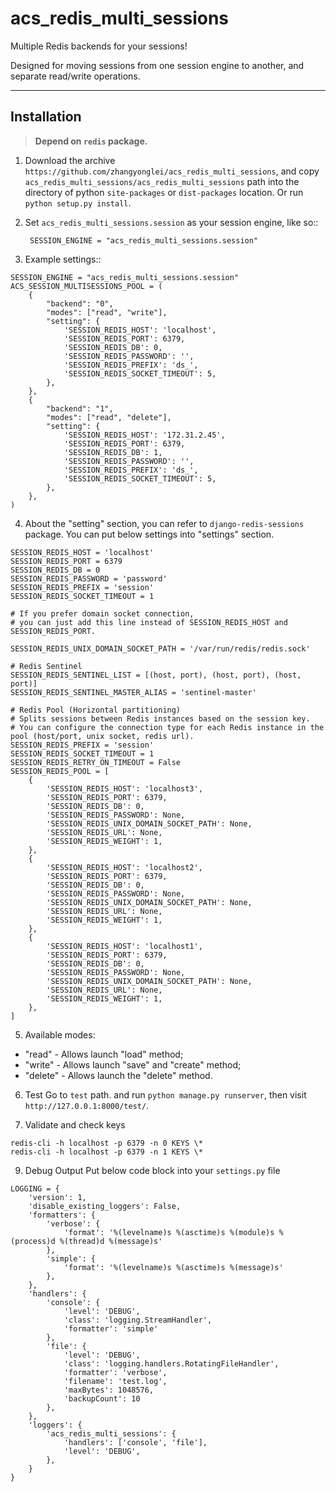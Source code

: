 # acs_redis_multi_sessions

Multiple Redis backends for your sessions!

Designed for moving sessions from one session engine to another, and separate read/write operations.

------------
Installation
------------

> **Depend on `redis` package.**

1. Download the archive `https://github.com/zhangyonglei/acs_redis_multi_sessions`, and copy `acs_redis_multi_sessions/acs_redis_multi_sessions` path into the directory of python `site-packages` or `dist-packages` location. Or run `python setup.py install`.

2. Set `acs_redis_multi_sessions.session` as your session engine, like so::

        SESSION_ENGINE = "acs_redis_multi_sessions.session"

3. Example settings::
```
SESSION_ENGINE = "acs_redis_multi_sessions.session"
ACS_SESSION_MULTISESSIONS_POOL = (
    {
        "backend": "0",
        "modes": ["read", "write"],
        "setting": {
            'SESSION_REDIS_HOST': 'localhost',
            'SESSION_REDIS_PORT': 6379,
            'SESSION_REDIS_DB': 0,
            'SESSION_REDIS_PASSWORD': '',
            'SESSION_REDIS_PREFIX': 'ds_',
            'SESSION_REDIS_SOCKET_TIMEOUT': 5,
        },
    },
    {
        "backend": "1",
        "modes": ["read", "delete"],
        "setting": {
            'SESSION_REDIS_HOST': '172.31.2.45',
            'SESSION_REDIS_PORT': 6379,
            'SESSION_REDIS_DB': 1,
            'SESSION_REDIS_PASSWORD': '',
            'SESSION_REDIS_PREFIX': 'ds_',
            'SESSION_REDIS_SOCKET_TIMEOUT': 5,
        },
    },
)
```
4. About the "setting" section, you can refer to `django-redis-sessions` package.
You can put below settings into "settings" section.

```
SESSION_REDIS_HOST = 'localhost'
SESSION_REDIS_PORT = 6379
SESSION_REDIS_DB = 0
SESSION_REDIS_PASSWORD = 'password'
SESSION_REDIS_PREFIX = 'session'
SESSION_REDIS_SOCKET_TIMEOUT = 1

# If you prefer domain socket connection,
# you can just add this line instead of SESSION_REDIS_HOST and SESSION_REDIS_PORT.

SESSION_REDIS_UNIX_DOMAIN_SOCKET_PATH = '/var/run/redis/redis.sock'

# Redis Sentinel
SESSION_REDIS_SENTINEL_LIST = [(host, port), (host, port), (host, port)]
SESSION_REDIS_SENTINEL_MASTER_ALIAS = 'sentinel-master'

# Redis Pool (Horizontal partitioning)
# Splits sessions between Redis instances based on the session key.
# You can configure the connection type for each Redis instance in the pool (host/port, unix socket, redis url).
SESSION_REDIS_PREFIX = 'session'
SESSION_REDIS_SOCKET_TIMEOUT = 1
SESSION_REDIS_RETRY_ON_TIMEOUT = False
SESSION_REDIS_POOL = [
    {
        'SESSION_REDIS_HOST': 'localhost3',
        'SESSION_REDIS_PORT': 6379,
        'SESSION_REDIS_DB': 0,
        'SESSION_REDIS_PASSWORD': None,
        'SESSION_REDIS_UNIX_DOMAIN_SOCKET_PATH': None,
        'SESSION_REDIS_URL': None,
        'SESSION_REDIS_WEIGHT': 1,
    },
    {
        'SESSION_REDIS_HOST': 'localhost2',
        'SESSION_REDIS_PORT': 6379,
        'SESSION_REDIS_DB': 0,
        'SESSION_REDIS_PASSWORD': None,
        'SESSION_REDIS_UNIX_DOMAIN_SOCKET_PATH': None,
        'SESSION_REDIS_URL': None,
        'SESSION_REDIS_WEIGHT': 1,
    },
    {
        'SESSION_REDIS_HOST': 'localhost1',
        'SESSION_REDIS_PORT': 6379,
        'SESSION_REDIS_DB': 0,
        'SESSION_REDIS_PASSWORD': None,
        'SESSION_REDIS_UNIX_DOMAIN_SOCKET_PATH': None,
        'SESSION_REDIS_URL': None,
        'SESSION_REDIS_WEIGHT': 1,
    },
]
```

5. Available modes:

* "read"   - Allows launch "load" method;
* "write"  - Allows launch "save" and "create" method;
* "delete" - Allows launch the "delete" method.

6. Test
 Go to `test` path. and run `python manage.py runserver`, then visit `http://127.0.0.1:8000/test/`.

8. Validate and check keys

```
redis-cli -h localhost -p 6379 -n 0 KEYS \*
redis-cli -h localhost -p 6379 -n 1 KEYS \*
```

9. Debug Output
Put below code block into your `settings.py` file

```
LOGGING = {
    'version': 1,
    'disable_existing_loggers': False,
    'formatters': {
        'verbose': {
            'format': '%(levelname)s %(asctime)s %(module)s %(process)d %(thread)d %(message)s'
        },
        'simple': {
            'format': '%(levelname)s %(asctime)s %(message)s'
        },
    },
    'handlers': {
        'console': {
            'level': 'DEBUG',
            'class': 'logging.StreamHandler',
            'formatter': 'simple'
        },
        'file': {
            'level': 'DEBUG',
            'class': 'logging.handlers.RotatingFileHandler',
            'formatter': 'verbose',
            'filename': 'test.log',
            'maxBytes': 1048576,
            'backupCount': 10
        },
    },
    'loggers': {
        'acs_redis_multi_sessions': {
            'handlers': ['console', 'file'],
            'level': 'DEBUG',
        },
    }
}
```
